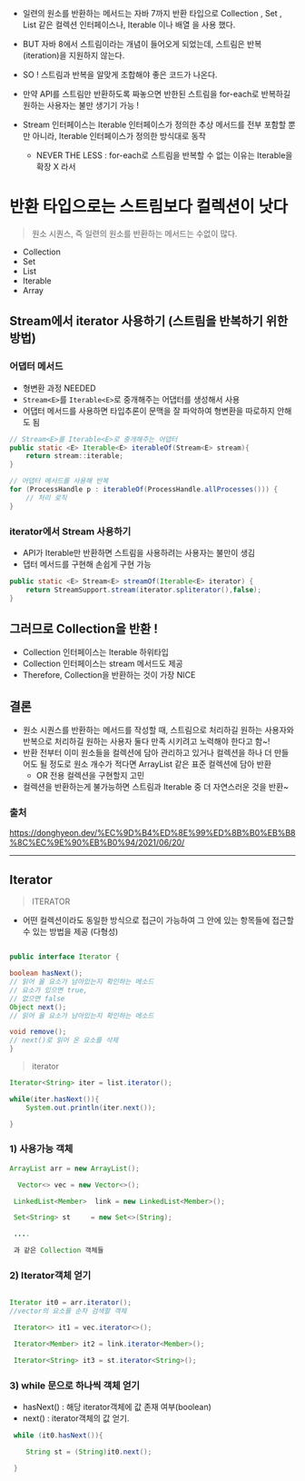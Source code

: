 - 일련의 원소를 반환하는 메서드는 자바 7까지 반환 타입으로 Collection , Set , List 같은 컬렉션 인터페이스나, Iterable 이나 배열 을 사용 했다.

- BUT 자바 8에서 스트림이라는 개념이 들어오게 되었는데, 스트림은 반복(iteration)을 지원하지 않는다.

- SO ! 스트림과 반복을 알맞게 조합해야 좋은 코드가 나온다.

- 만약 API를 스트림만 반환하도록 짜놓으면 반한된 스트림을 for-each로 반복하길 원하는 사용자는 불만 생기기 가능 ! 

-  Stream 인터페이스는 Iterable 인터페이스가 정의한 추상 메서드를 전부 포함할 뿐만 아니라, Iterable 인터페이스가 정의한 방식대로 동작
   - NEVER THE LESS : for-each로 스트림을 반복할 수 없는 이유는 Iterable을 확장 X 라서 
   
# 반환 타입으로는 스트림보다 컬렉션이 낫다
> 원소 시퀀스, 즉 일련의 원소를 반환하는 메서드는 수없이 많다.
- Collection
- Set
- List
- Iterable
- Array

## Stream에서 iterator 사용하기 (스트림을 반복하기 위한 방법)

### 어댑터 메서드
- 형변환 과정 NEEDED
- `Stream<E>`를 `Iterable<E>`로 중개해주는 어댑터를 생성해서 사용
- 어댑터 메서드를 사용하면 타입추론이 문맥을 잘 파악하여 형변환을 따로하지 안해도 됨

```java
// Stream<E>를 Iterable<E>로 중개해주는 어댑터
public static <E> Iterable<E> iterableOf(Stream<E> stream){
    return stream::iterable;
}

// 어댑터 메서드를 사용해 반복
for (ProcessHandle p : iterableOf(ProcessHandle.allProcesses())) {
    // 처리 로직
}
```
### iterator에서 Stream 사용하기
- API가 Iterable만 반환하면 스트림을 사용하려는 사용자는 불만이 생김
- 댑터 메서드를 구현해 손쉽게 구현 가능
```java
public static <E> Stream<E> streamOf(Iterable<E> iterator) {
    return StreamSupport.stream(iterator.spliterator(),false);
}
```

## 그러므로 Collection을 반환 ! 
- Collection 인터페이스는 Iterable 하위타입 
- Collection 인터페이스는 stream 메서드도 제공 
- Therefore, Collection을 반환하는 것이 가장 NICE

## 결론

- 원소 시퀀스를 반환하는 메서드를 작성할 때, 스트림으로 처리하길 원하는 사용자와 반복으로 처리하길 원하는 사용자 둘다 만족 시키려고 노력해야 한다고 함~! 
- 반환 전부터 이미 원소들을 컬렉션에 담아 관리하고 있거나 컬렉션을 하나 더 만들어도 될 정도로 원소 개수가 적다면 ArrayList 같은 표준 컬렉션에 담아 반환 
   - OR 전용 컬렉션을 구현할지 고민 
- 컬렉션을 반환하는게 불가능하면 스트림과 Iterable 중 더 자연스러운 것을 반환~ 

### 출처 
https://donghyeon.dev/%EC%9D%B4%ED%8E%99%ED%8B%B0%EB%B8%8C%EC%9E%90%EB%B0%94/2021/06/20/


______________________

## Iterator

> ITERATOR
- 어떤 컬렉션이라도 동일한 방식으로 접근이 가능하여 그 안에 있는 항목들에 접근할 수 있는 방법을 제공 (다형성) 
```java

public interface Iterator {

boolean hasNext(); 
// 읽어 올 요소가 남아있는지 확인하는 메소드
// 요소가 있으면 true,
// 없으면 false
Object next();
// 읽어 올 요소가 남아있는지 확인하는 메소드

void remove();
// next()로 읽어 온 요소를 삭제
}

```

> iterator
```java
Iterator<String> iter = list.iterator();

while(iter.hasNext()){ 
	System.out.println(iter.next());

}
```


### 1) 사용가능 객체
```java
ArrayList arr = new ArrayList();

  Vector<> vec = new Vector<>();

 LinkedList<Member>  link = new LinkedList<Member>();

 Set<String> st     = new Set<>(String);

 ....

 과 같은 Collection 객체들
 ```
 
 ### 2) Iterator객체 얻기
 
 ```java
 
 Iterator it0 = arr.iterator();  
 //vector의 요소를 순차 검색할 객체

  Iterator<> it1 = vec.iterator<>();

  Iterator<Member> it2 = link.iterator<Member>();

  Iterator<String> it3 = st.iterator<String>();

 ```
 
### 3) while 문으로 하나씩 객체 얻기

- hasNext() : 해당 iterator객체에 값 존재 여부(boolean)
- next() : iterator객체의 값 얻기.

```java
 while (it0.hasNext()){

    String st = (String)it0.next();

 }
```

